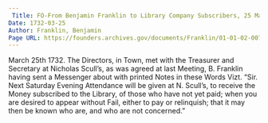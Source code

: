 ```yaml
---
 Title: FO-From Benjamin Franklin to Library Company Subscribers, 25 March 1732
Date: 1732-03-25
Author: Franklin, Benjamin
Page URL: https://founders.archives.gov/documents/Franklin/01-01-02-0073
---
```


March 25th 1732.
The Directors, in Town, met with the Treasurer and Secretary at Nicholas Scull’s, as was agreed at last Meeting, B. Franklin having sent a Messenger about with printed Notes in these Words Vizt. “Sir. Next Saturday Evening Attendance will be given at N. Scull’s, to receive the Money subscribed to the Library, of those who have not yet paid; when you are desired to appear without Fail, either to pay or relinquish; that it may then be known who are, and who are not concerned.”

